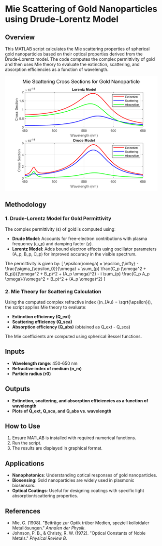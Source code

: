 # Mie Scattering of Gold Nanoparticles using Drude-Lorentz Model

## Overview
This MATLAB script calculates the Mie scattering properties of spherical gold nanoparticles based on their optical properties derived from the Drude-Lorentz model. The code computes the complex permittivity of gold and then uses Mie theory to evaluate the extinction, scattering, and absorption efficiencies as a function of wavelength.

![output](output.png)

## Methodology
### 1. **Drude-Lorentz Model for Gold Permittivity**
The complex permittivity (ε) of gold is computed using:
- **Drude Model:** Accounts for free-electron contributions with plasma frequency (ω_p) and damping factor (γ).
- **Lorentz Model:** Adds bound electron effects using oscillator parameters (A_p, B_p, C_p) for improved accuracy in the visible spectrum.

The permittivity is given by:
\[
\epsilon(\omega) = \epsilon_{\infty} - \frac{\sigma_{\epsilon_0}}{\omega} + \sum_{p} \frac{C_p (\omega^2 + B_p)}{(\omega^2 + B_p)^2 + (A_p \omega)^2} - i \sum_{p} \frac{C_p A_p \omega}{(\omega^2 + B_p)^2 + (A_p \omega)^2}
\]

### 2. **Mie Theory for Scattering Calculation**
Using the computed complex refractive index (\(n_{Au} = \sqrt{\epsilon}\)), the script applies Mie theory to evaluate:
- **Extinction efficiency (Q_ext)**
- **Scattering efficiency (Q_sca)**
- **Absorption efficiency (Q_abs)** (obtained as Q_ext - Q_sca)

The Mie coefficients are computed using spherical Bessel functions.

## Inputs
- **Wavelength range**: 450-650 nm
- **Refractive index of medium (n_m)**
- **Particle radius (r0)**

## Outputs
- **Extinction, scattering, and absorption efficiencies as a function of wavelength**
- **Plots of Q_ext, Q_sca, and Q_abs vs. wavelength**

## How to Use
1. Ensure MATLAB is installed with required numerical functions.
2. Run the script.
3. The results are displayed in graphical format.

## Applications
- **Nanophotonics**: Understanding optical responses of gold nanoparticles.
- **Biosensing**: Gold nanoparticles are widely used in plasmonic biosensors.
- **Optical Coatings**: Useful for designing coatings with specific light absorption/scattering properties.

## References
- Mie, G. (1908). "Beiträge zur Optik trüber Medien, speziell kolloidaler Metallösungen." *Annalen der Physik*.
- Johnson, P. B., & Christy, R. W. (1972). "Optical Constants of Noble Metals." *Physical Review B*.

